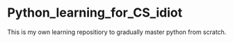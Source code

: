 # Python_learning_for_CS_idiot
This is my own learning repositiory to gradually master python from scratch.
